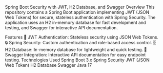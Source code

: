 Spring Boot Security with JWT, H2 Database, and Swagger
Overview
This repository contains a Spring Boot application implementing JWT (JSON Web Tokens) for secure, stateless authentication with Spring Security. The application uses an H2 in-memory database for fast development and testing, and Swagger for interactive API documentation.

Features
🔑 JWT Authentication: Stateless security using JSON Web Tokens.
🔒 Spring Security: Custom authentication and role-based access control.
🗄️ H2 Database: In-memory database for lightweight and quick testing.
📖 Swagger Integration: Interactive API documentation for easy endpoint testing.
Technologies Used
Spring Boot 3.x
Spring Security
JWT (JSON Web Token)
H2 Database
Swagger
Java 17
